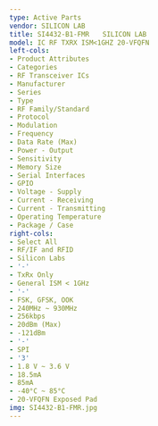 ```yaml
---
type: Active Parts
vendor: SILICON LAB
title: SI4432-B1-FMR　　SILICON LAB
model: IC RF TXRX ISM<1GHZ 20-VFQFN
left-cols:
- Product Attributes
- Categories
- RF Transceiver ICs
- Manufacturer
- Series
- Type
- RF Family/Standard
- Protocol
- Modulation
- Frequency
- Data Rate (Max)
- Power - Output
- Sensitivity
- Memory Size
- Serial Interfaces
- GPIO
- Voltage - Supply
- Current - Receiving
- Current - Transmitting
- Operating Temperature
- Package / Case
right-cols:
- Select All
- RF/IF and RFID
- Silicon Labs
- '-'
- TxRx Only
- General ISM < 1GHz
- '-'
- FSK, GFSK, OOK
- 240MHz ~ 930MHz
- 256kbps
- 20dBm (Max)
- -121dBm
- '-'
- SPI
- '3'
- 1.8 V ~ 3.6 V
- 18.5mA
- 85mA
- -40°C ~ 85°C
- 20-VFQFN Exposed Pad
img: SI4432-B1-FMR.jpg
---
```

